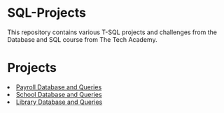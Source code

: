 # SQL-Projects
This repository contains various T-SQL projects and challenges from the Database and SQL course from The Tech Academy.

# Projects
<li><a href="https://github.com/ethantl-1511/SQL-Projects/blob/main/payroll.sql"> Payroll Database and Queries </li>
<li><a href="https://github.com/ethantl-1511/SQL-Projects/blob/main/school.sql"> School Database and Queries </li>
<li><a href="https://github.com/ethantl-1511/SQL-Projects/blob/main/library.sql"> Library Database and Queries </li>
